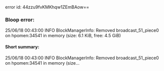 error id: 44zzu9fvKMKhqw1ZEmBAow==
### Bloop error:

25/06/18 00:43:00 INFO BlockManagerInfo: Removed broadcast_51_piece0 on hpomen:34541 in memory (size: 6.1 KiB, free: 4.5 GiB)
#### Short summary: 

25/06/18 00:43:00 INFO BlockManagerInfo: Removed broadcast_51_piece0 on hpomen:34541 in memory (size...